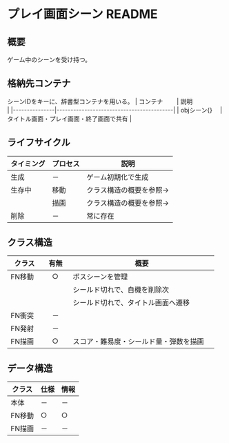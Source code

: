 # プレイ画面シーン README

## 概要
ゲーム中のシーンを受け持つ。

## 格納先コンテナ
シーンIDをキーに、辞書型コンテナを用いる。
| コンテナ　　  | 説明　　　　　　　　　　　　　　　　　　 |
|---------------|------------------------------------------|
| objシーン{} 　| タイトル画面・プレイ画面・終了画面で共有 |

## ライフサイクル
| タイミング | プロセス | 説明　　　　　　　　　　 |
|------------|----------|--------------------------|
| 生成     　| －　　　 | ゲーム初期化で生成　　　 |
| 生存中　　 | 移動　　 | クラス構造の概要を参照→ |
| 　　　　　 | 描画　　 | クラス構造の概要を参照→ |
| 削除   　　| －　　　 | 常に存在　　　　　　　　 |

## クラス構造
| クラス | 有無 | 概要　　　　　　　　　　　　　　　　　 |
|--------|------|----------------------------------------|
| FN移動 |　○　| ボスシーンを管理                       |
|　　　　|　　　| シールド切れで、自機を削除次　　　　　 |
|　　　　|　　　| シールド切れで、タイトル画面へ遷移　　 |
| FN衝突 |　－　|　　　　　　　　　　　　　　　　　　　　|
| FN発射 |　－　|　　　　　　　　　　　　　　　　　　　　|
| FN描画 |　○　| スコア・難易度・シールド量・弾数を描画 |

## データ構造
| クラス | 仕様 | 情報 |
|--------|------|------|
| 本体   |  －  |  －  | 
| FN移動 |  ○  |  ○  | 
| FN描画 |  －  |  －  | 

